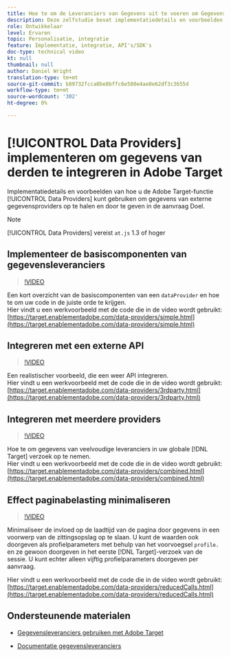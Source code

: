 ```yaml
---
title: Hoe te om de Leveranciers van Gegevens uit te voeren om Gegevens van de derde te integreren
description: Deze zelfstudie bevat implementatiedetails en voorbeelden van hoe u de functie Adobe Target-gegevensleveranciers kunt gebruiken om gegevens van externe gegevensleveranciers op te halen en door te geven in de aanvraag Doel.
role: Ontwikkelaar
level: Ervaren
topic: Personalisatie, integratie
feature: Implementatie, integratie, API's/SDK's
doc-type: technical video
kt: null
thumbnail: null
author: Daniel Wright
translation-type: tm+mt
source-git-commit: b89732fcca0be8bffc6e580e4ae0e62df3c3655d
workflow-type: tm+mt
source-wordcount: '302'
ht-degree: 0%

---
```



# [!UICONTROL Data Providers] implementeren om gegevens van derden te integreren in Adobe Target

Implementatiedetails en voorbeelden van hoe u de Adobe Target-functie [!UICONTROL Data Providers] kunt gebruiken om gegevens van externe gegevensproviders op te halen en door te geven in de aanvraag Doel.

>[!NOTE]
>
>[!UICONTROL Data Providers] vereist  `at.js` 1.3 of hoger

## Implementeer de basiscomponenten van gegevensleveranciers

>[!VIDEO](https://video.tv.adobe.com/v/22348/?quality=12)

Een kort overzicht van de basiscomponenten van een `dataProvider` en hoe te om uw code in de juiste orde te krijgen.\
Hier vindt u een werkvoorbeeld met de code die in de video wordt gebruikt:
[https://target.enablementadobe.com/data-providers/simple.html](https://target.enablementadobe.com/data-providers/simple.html)

## Integreren met een externe API

>[!VIDEO](https://video.tv.adobe.com/v/22345/)

Een realistischer voorbeeld, die een weer API integreren.\
Hier vindt u een werkvoorbeeld met de code die in de video wordt gebruikt:
[https://target.enablementadobe.com/data-providers/3rdparty.html](https://target.enablementadobe.com/data-providers/3rdparty.html)

## Integreren met meerdere providers

>[!VIDEO](https://video.tv.adobe.com/v/22346/)

Hoe te om gegevens van veelvoudige leveranciers in uw globale [!DNL Target] verzoek op te nemen.\
Hier vindt u een werkvoorbeeld met de code die in de video wordt gebruikt:
[https://target.enablementadobe.com/data-providers/combined.html](https://target.enablementadobe.com/data-providers/combined.html)

## Effect paginabelasting minimaliseren

>[!VIDEO](https://video.tv.adobe.com/v/22347/)

Minimaliseer de invloed op de laadtijd van de pagina door gegevens in een voorwerp van de zittingsopslag op te slaan. U kunt de waarden ook doorgeven als profielparameters met behulp van het voorvoegsel `profile.` en ze gewoon doorgeven in het eerste [!DNL Target]-verzoek van de sessie. U kunt echter alleen vijftig profielparameters doorgeven per aanvraag.

Hier vindt u een werkvoorbeeld met de code die in de video wordt gebruikt: [https://target.enablementadobe.com/data-providers/reducedCalls.html](https://target.enablementadobe.com/data-providers/reducedCalls.html)

## Ondersteunende materialen

* [Gegevensleveranciers gebruiken met Adobe Target](use-data-providers-to-integrate-third-party-data.md)

* [Documentatie gegevensleveranciers](https://docs.adobe.com/content/help/en/target/using/implement-target/client-side/functions-overview/targetgobalsettings.html#data-providers)